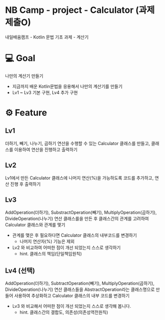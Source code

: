 # NB Camp - project - Calculator (과제 제출O)
내일배움캠프 - Kotlin 문법 기초 과제 - 계산기


# 💻 Goal
나만의 계산기 만들기
- 지금까지 배운 Kotlin문법을 응용해서 나만의 계산기를 만들기
- Lv1 ~ Lv3 기본 구현, Lv4 추가 구현


# ⚙️ Feature
## Lv1
더하기, 빼기, 나누기, 곱하기 연산을 수행할 수 있는 Calculator 클래스를 만들고, 클래스를 이용하여 연산을 진행하고 출력하기


## Lv2
Lv1에서 만든 Calculator 클래스에 나머지 연산(%)을 가능하도록 코드를 추가하고, 연산 진행 후 출력하기


## Lv3
AddOperation(더하기), SubstractOperation(빼기), MultiplyOperation(곱하기), DivideOperation(나누기) 연산 클래스를을 만든 후 클래스간의 관계를 고려하여 Calculator 클래스와 관계를 맺기
- 관계를 맺은 후 필요하다면 Calculator 클래스의 내부코드를 변경하기
  + 나머지 연산자(%) 기능은 제외
- Lv2 와 비교하여 어떠한 점이 개선 되었는지 스스로 생각하기
  + hint. 클래스의 책임(단일책임원칙)


## Lv4 (선택)
AddOperation(더하기), SubtractOperation(빼기), MultiplyOperation(곱하기), DivideOperation(나누기) 연산 클래스들을 AbstractOperation라는 클래스명으로 만들어 사용하여 추상화하고 Calculator 클래스의 내부 코드를 변경하기
- Lv3 와 비교해서 어떠한 점이 개선 되었는지 스스로 생각해 봅니다.
  + hint. 클래스간의 결합도, 의존성(의존성역전원칙)
